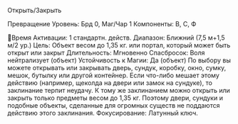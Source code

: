 
Открыть/Закрыть

Превращение
Уровень: Брд 0, Маг/Чар 1
Компоненты: В, С, Ф

Время Активации: 1 стандартн. действ.
Диапазон: Ближний (7,5 м+1,5 м/2 ур.)
Цель: Объект весом до 1,35 кг. или
портал, который может быть открыт или
закрыт
Длительность: Мгновенно
Спасбросок: Воля нейтрализует (объект)
Устойчивость к Магии: Да (объект)
По выбору вы можете открывать или
закрывать дверь, сундук, коробку, окно,
сумку, мешок, бутылку или другой контейнер. Если что-либо мешает этому
действию (например, щеколда на двери
или замок на сундуке), то заклинание
терпит неудачу. К тому же заклинанием можно открыть или закрыть только
предметы весом до 1,35 кг. Поэтому
двери, сундуки и подобные объекты,
сделанные для огромных существ не
поддаются действию этого заклинания.
Фокусирование: Латунный ключ.
